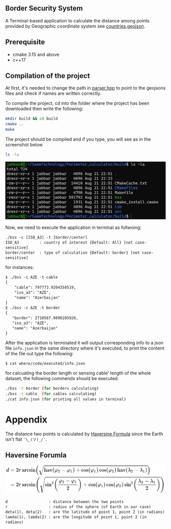 ## Border Security System

A Terminal-based application to calculate the distance among points provided by Geographic coordinate system see [countries.geojson](https://github.com/JabSYsEmb/Perimeter_calculator/blob/main/src/data/countries.geojson).

## Prerequisite

- cmake 3.15 and above
- c++17 

## Compilation of the project

At first, it's needed to change the path in [parser.hpp](https://github.com/JabSYsEmb/Perimeter_calculator/blob/main/src/parser.hpp#L14) to point to the geojsons files and check if names are written correctly.

To compile the project, cd into the folder where the project has been downloaded then write the following:

``` bash
mkdir build && cd build
cmake ..
make 
```
The project should be compiled and if you type, you will see as in the screenshot below
``` bash 
ls -la 
```
![default trace](./content/screenshot.png)

Now, we need to execute the application in terminal as follwoing:
``` 
./bss -c [ISO_A3] -t [border/center]
ISO_A3         : country of interest {Default: All} [not case-sensitive]
border/center  : type of calculation {Default: border} [not case-sensitive]
```

for instances:
```
$ ./bss -c AZE -t cable
{
    "cable": 797773.9204358519,
    "iso_a3": "AZE",
    "name": "Azerbaijan"
}
$ ./bss -c AZE -t border
{
   "border": 2710587.9890285926,
   "iso_a3": "AZE",
   "name": "Azerbaijan"
}
```
After the application is terminated it will output corresponding info to a json file ```info.json``` in the same directory where it's executed, to print the content of the file out type the following:
``` bash
$ cat where/code/executed/info.json
```

for calcuating the border length or sensing cable' length of the whole dataset, the following commends should be executed.
```bash
./bss -t border (for borders calculating)
./bss -t cable  (for cables calculating)
./cat info.json (for printing all values in terminal)
```

# Appendix
The distance two points is calculated by [Haversine Formula](https://en.wikipedia.org/wiki/Haversine_formula) since the Earth isn't flat ```¯\_(ツ)_/¯```. 

## Haversine Forumla
![default trace](./content/hoversineFormula.svg)
```
d                  : distance between the two points
r                  : radius of the sphere (of Earth in our case)
deta(1), deta(2)   : are the latitude of point 1, point 2 (in radians)
lamda(1), lamda(2) : are the longitude of point 1, point 2 (in radians)
```